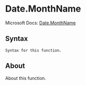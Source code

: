 ---
---

# Date.MonthName

Microsoft Docs: [Date.MonthName](https://docs.microsoft.com/en-us/powerquery-m/date-monthname)

## Syntax

```
Syntax for this function.
```

## About

About this function.

